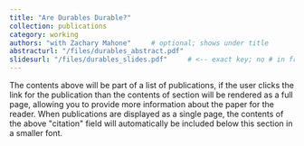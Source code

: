 ```yaml
---
title: "Are Durables Durable?"
collection: publications
category: working
authors: "with Zachary Mahone"     # optional; shows under title
abstracturl: "/files/durables_abstract.pdf"
slidesurl: "/files/durables_slides.pdf"     # <-- exact key; no # in front
---
```


The contents above will be part of a list of publications, if the user clicks the link for the publication than the contents of section will be rendered as a full page, allowing you to provide more information about the paper for the reader. When publications are displayed as a single page, the contents of the above "citation" field will automatically be included below this section in a smaller font.
